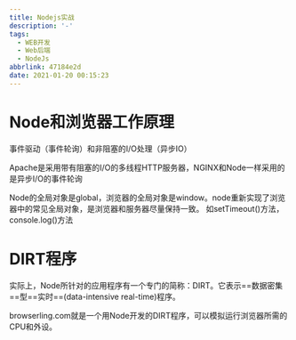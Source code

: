 ```yaml
---
title: Nodejs实战
description: '-'
tags:
  - WEB开发
  - Web后端
  - NodeJs
abbrlink: 47184e2d
date: 2021-01-20 00:15:23
---
```




# Node和浏览器工作原理
事件驱动（事件轮询）和非阻塞的I/O处理（异步IO）

Apache是采用带有阻塞的I/O的多线程HTTP服务器，NGINX和Node一样采用的是异步I/O的事件轮询

Node的全局对象是global，浏览器的全局对象是window。node重新实现了浏览器中的常见全局对象，是浏览器和服务器尽量保持一致。
如setTimeout()方法，console.log()方法

# DIRT程序
实际上，Node所针对的应用程序有一个专门的简称：DIRT。它表示==数据密集==型==实时==(data-intensive real-time)程序。

browserling.com就是一个用Node开发的DIRT程序，可以模拟运行浏览器所需的CPU和外设。


